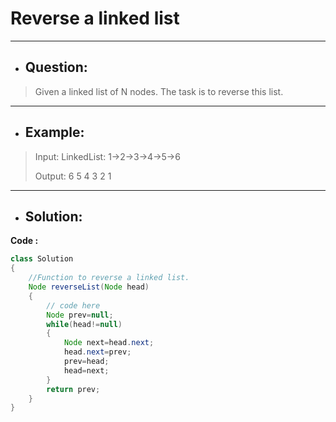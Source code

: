 # Reverse a linked list
---
- ## Question:
> Given a linked list of N nodes. The task is to reverse this list.
---
- ## Example:
> Input:
LinkedList: 1->2->3->4->5->6
>
> Output: 6 5 4 3 2 1
---
- ## Solution:
**Code :**
```java
class Solution
{
    //Function to reverse a linked list.
    Node reverseList(Node head)
    {
        // code here
        Node prev=null;
        while(head!=null)
        {
            Node next=head.next;
            head.next=prev;
            prev=head;
            head=next;
        }
        return prev;
    }
}
